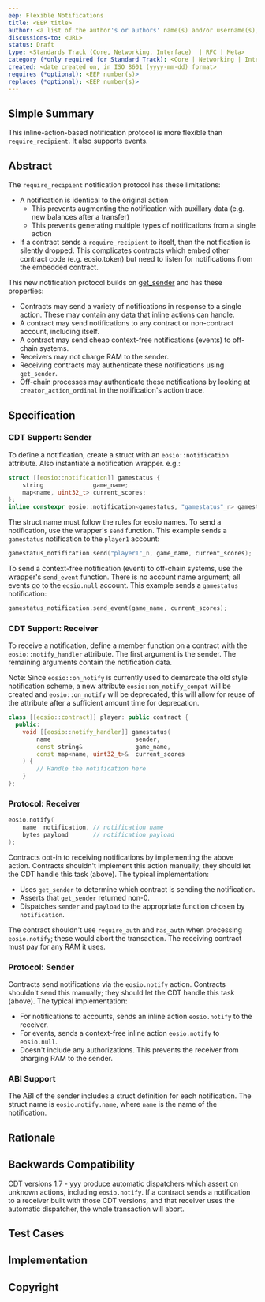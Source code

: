 ```yaml
---
eep: Flexible Notifications
title: <EEP title>
author: <a list of the author's or authors' name(s) and/or username(s), or name(s) and email(s), e.g. (use with the parentheses or triangular brackets): FirstName LastName (@GitHubUsername), FirstName LastName <foo@bar.com>, FirstName (@GitHubUsername) and GitHubUsername (@GitHubUsername)>
discussions-to: <URL>
status: Draft
type: <Standards Track (Core, Networking, Interface)  | RFC | Meta>
category (*only required for Standard Track): <Core | Networking | Interface>
created: <date created on, in ISO 8601 (yyyy-mm-dd) format>
requires (*optional): <EEP number(s)>
replaces (*optional): <EEP number(s)>
---
```


<!--You can leave these HTML comments in your merged EEP and delete the visible duplicate text guides, they will not appear and may be helpful to refer to if you edit it again. This is the suggested template for new EEPs. Note that an EEP number will be assigned by an editor. When opening a pull request to submit your EEP, please use an abbreviated title in the filename, `eep-draft_title_abbrev.md`. The title should be 44 characters or less.-->

## Simple Summary
<!--"If you can't explain it simply, you don't understand it well enough." Provide a simplified and layman-accessible explanation of the EEP.-->

This inline-action-based notification protocol is more flexible than `require_recipient`. It also supports events.

## Abstract
<!--A short (~200 word) description of the technical issue being addressed.-->

The `require_recipient` notification protocol has these limitations:
* A notification is identical to the original action
  * This prevents augmenting the notification with auxillary data (e.g. new balances after a transfer)
  * This prevents generating multiple types of notifications from a single action
* If a contract sends a `require_recipient` to itself, then the notification is silently dropped.
  This complicates contracts which embed other contract code (e.g. eosio.token) but need to listen
  for notifications from the embedded contract.

This new notification protocol builds on [get_sender](https://github.com/EOSIO/eos/issues/7028)
and has these properties:
* Contracts may send a variety of notifications in response to a single action. These may contain any data that inline actions can handle.
* A contract may send notifications to any contract or non-contract account, including itself. 
* A contract may send cheap context-free notifications (events) to off-chain systems.
* Receivers may not charge RAM to the sender.
* Receiving contracts may authenticate these notifications using `get_sender`.
* Off-chain processes may authenticate these notifications by looking at `creator_action_ordinal` in the notification's action trace.

## Specification
<!--The technical specification should describe the syntax and semantics of any new feature. The specification should be detailed enough to allow competing, interoperable implementations for any of the current EOSIO platforms.-->

### CDT Support: Sender

To define a notification, create a struct with an `eosio::notification` attribute. Also instantiate a notification wrapper. e.g.:

```c++
struct [[eosio::notification]] gamestatus {
    string              game_name;
    map<name, uint32_t> current_scores;
};
inline constexpr eosio::notification<gamestatus, "gamestatus"_n> gamestatus_notification;
```

The struct name must follow the rules for eosio names. To send a notification, use the wrapper's
`send` function. This example sends a `gamestatus` notification to the `player1` account:

```c++
gamestatus_notification.send("player1"_n, game_name, current_scores);
```

To send a context-free notification (event) to off-chain systems, use the wrapper's
`send_event` function. There is no account name argument; all events go to the
`eosio.null` account. This example sends a `gamestatus` notification:

```c++
gamestatus_notification.send_event(game_name, current_scores);
```

### CDT Support: Receiver

To receive a notification, define a member function on a contract with the `eosio::notify_handler` attribute. The first argument is the
sender. The remaining arguments contain the notification data.

Note: Since `eosio::on_notify` is currently used to demarcate the old style notification
scheme, a new attribute `eosio::on_notify_compat` will be created and `eosio::on_notify` will be deprecated, this will allow for reuse of the attribute
after a sufficient amount time for deprecation.

```c++
class [[eosio::contract]] player: public contract {
  public:
    void [[eosio::notify_handler]] gamestatus(
        name                        sender,
        const string&               game_name,
        const map<name, uint32_t>&  current_scores
    ) {
        // Handle the notification here
    }
};
```

### Protocol: Receiver

```c++
eosio.notify(
    name  notification, // notification name
    bytes payload       // notification payload
);
```

Contracts opt-in to receiving notifications by implementing the above action. Contracts shouldn't implement
this action manually; they should let the CDT handle this task (above). The typical implementation:

* Uses `get_sender` to determine which contract is sending the notification.
* Asserts that `get_sender` returned non-0.
* Dispatches `sender` and `payload` to the appropriate function chosen by `notification`.

The contract shouldn't use `require_auth` and `has_auth` when processing `eosio.notify`; these would abort
the transaction. The receiving contract must pay for any RAM it uses.

### Protocol: Sender

Contracts send notifications via the `eosio.notify` action. Contracts shouldn't send this manually;
they should let the CDT handle this task (above). The typical implementation:

* For notifications to accounts, sends an inline action `eosio.notify` to the receiver.
* For events, sends a context-free inline action `eosio.notify` to `eosio.null`.
* Doesn't include any authorizations. This prevents the receiver from charging RAM to the sender.

### ABI Support

The ABI of the sender includes a struct definition for each notification. The struct name is
`eosio.notify.name`, where `name` is the name of the notification.

## Rationale
<!--The rationale fleshes out the specification by describing what motivated the design and why particular design decisions were made. It should describe alternate designs that were considered and related work, e.g. how the feature is supported in other languages. The rationale may also provide evidence of consensus within the community, and should discuss important objections or concerns raised during discussion.-->

## Backwards Compatibility
<!--All EEPs that introduce backwards incompatibilities must include a section describing these incompatibilities and their severity. The EEP must explain how the author proposes to deal with these incompatibilities. EEP submissions without a sufficient backwards compatibility treatise may be rejected outright.-->

CDT versions 1.7 - yyy produce automatic dispatchers which assert on unknown actions, including `eosio.notify`.
If a contract sends a notification to a receiver built with those CDT versions, and that receiver uses the
automatic dispatcher, the whole transaction will abort.

## Test Cases
<!--Test cases for an implementation are mandatory for EEPs that are affecting consensus changes. Other EEPs can choose to include links to test cases if applicable.-->

## Implementation
<!--The implementations must be completed before any EEP is given status "Final", but it need not be completed before the EEP is accepted. While there is merit to the approach of reaching consensus on the specification and rationale before writing code, the principle of "rough consensus and running code" is still useful when it comes to resolving many discussions of API details.-->

## Copyright
